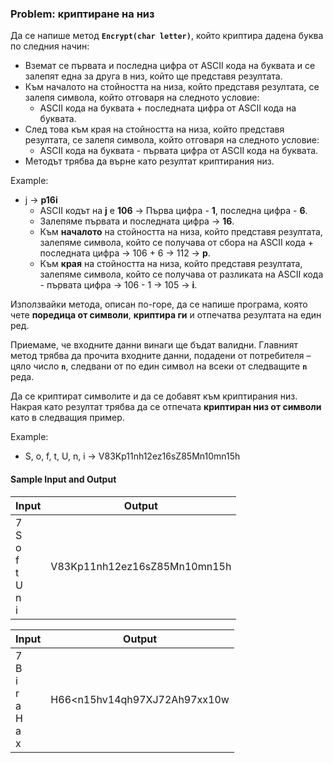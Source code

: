 ### Problem: криптиране на низ

Да се напише метод **`Encrypt(char letter)`**, който криптира дадена буква по следния начин:
* Вземат се първата и последна цифра от ASCII кода на буквата и се залепят една за друга в низ, който ще представя резултата. 
* Към началото на стойността на низа, който представя резултата, се залепя символа, който отговаря на следното условие:
  * ASCII кода на буквата + последната цифра от ASCII кода на буквата.
* След това към края на стойността на низа, който представя резултата, се залепя символа, който отговаря на следното условие:
  * ASCII кода на буквата - първата цифра от ASCII кода на буквата.
* Методът трябва да върне като резултат криптирания низ.

Example:
* j &rarr; **p16i**
  * ASCII кодът на **j** e **106** &rarr; Първа цифра - **1**, последна цифра - **6**.
  * Залепяме първата и последната цифра &rarr; **16**.
  * Към **началото** на стойността на низа, който представя резултата, залепяме символа, който се получава от сбора на ASCII кода + последната цифра &rarr; 106 + 6 &rarr; 112 &rarr; **p**.
  * Към **края** на стойността на низа, който представя резултата, залепяме символа, който се получава от разликата на ASCII кода - първата цифра &rarr; 106 - 1 &rarr; 105 &rarr; **i**.
  
Използвайки метода, описан по-горе, да се напише програма, която чете **поредица от символи**, **криптира ги** и отпечатва резултата на един ред.

Приемаме, че входните данни винаги ще бъдат валидни. Главният метод трябва да прочита входните данни, подадени от потребителя – цяло число **`n`**, следвани от по един символ на всеки от следващите **`n`** реда.

Да се криптират символите и да се добавят към криптирания низ. Накрая като резултат трябва да се отпечата **криптиран низ от символи** като в следващия пример.

Example:
* S, o, f, t, U, n, i &rarr; V83Kp11nh12ez16sZ85Mn10mn15h

#### Sample Input and Output

| Input | Output |
| --- | --- |
|7<br>S<br>o<br>f<br>t<br>U<br>n<br>i|V83Kp11nh12ez16sZ85Mn10mn15h|

| Input | Output | 
| --- | --- |
|7<br>B<br>i<br>r<br>a<br>H<br>a<br>x| H66<n15hv14qh97XJ72Ah97xx10w |